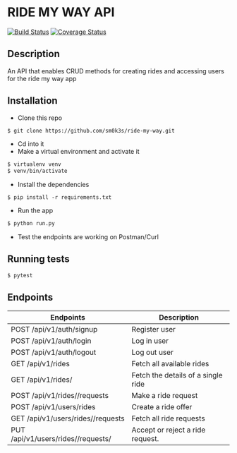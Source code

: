 # RIDE MY WAY API


[![Build Status](https://travis-ci.org/Sm0k3s/Ride-my-way.svg?branch=ft-create-ride-158627668)](https://travis-ci.org/Sm0k3s/Ride-my-way)
[![Coverage Status](https://coveralls.io/repos/github/Sm0k3s/Ride-my-way/badge.svg?branch=master)](https://coveralls.io/github/Sm0k3s/Ride-my-way?branch=master)
## Description

An API that enables CRUD methods for creating rides and accessing users for the ride my way app

## Installation

* Clone this repo 

```bash
$ git clone https://github.com/sm0k3s/ride-my-way.git
```
* Cd into it
* Make a virtual environment and activate it

```bash
$ virtualenv venv
$ venv/bin/activate
```
* Install the dependencies 

```
$ pip install -r requirements.txt
```

* Run the app

 ```bash
 $ python run.py
 ```

* Test the endpoints are working on Postman/Curl

## Running tests
```bash
$ pytest
```
## Endpoints
| Endpoints                                      | Description                                      |
|------------------------------------------------|--------------------------------------------------|
| POST /api/v1/auth/signup                       | Register user                                    |
| POST /api/v1/auth/login                        | Log in user                                      |
| POST /api/v1/auth/logout                       | Log out user                                     |
| GET /api/v1/rides								     |	Fetch all available rides						|
| GET /api/v1/rides/<rideId>						|	Fetch the details of a single ride	|
| POST /api/v1/rides/<rideId>/requests | Make a ride request 			 |
| POST /api/v1/users/rides		|Create a ride offer 	|
| GET /api/v1/users/rides/<rideId>/requests		|	Fetch all ride requests 			|
| PUT /api/v1/users/rides/<rideId>/requests/<requestId> 	| Accept or reject a ride request. 	|
